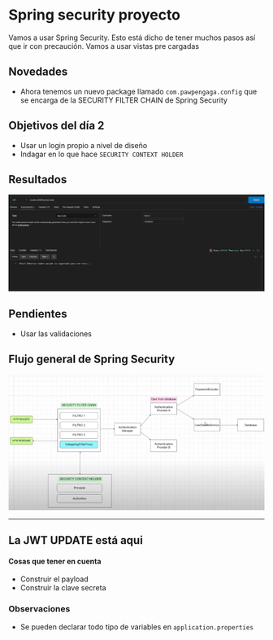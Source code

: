 # Spring security proyecto

Vamos a usar Spring Security. Esto está dicho de tener muchos pasos así que ir con precaución.
Vamos a usar vistas pre cargadas

## Novedades

- Ahora tenemos un nuevo package llamado `com.pawpengaga.config` que se encarga de la SECURITY FILTER CHAIN de Spring Security

## Objetivos del día 2

- Usar un login propio a nivel de diseño
- Indagar en lo que hace `SECURITY CONTEXT HOLDER`

## Resultados

![alt text](pictures/image.png)

## Pendientes

- Usar las validaciones

## Flujo general de Spring Security

![alt text](pictures/image-1.png)

---

## La JWT UPDATE está aqui

#### Cosas que tener en cuenta

- Construir el payload
- Construir la clave secreta

### Observaciones

- Se pueden declarar todo tipo de variables en `application.properties`